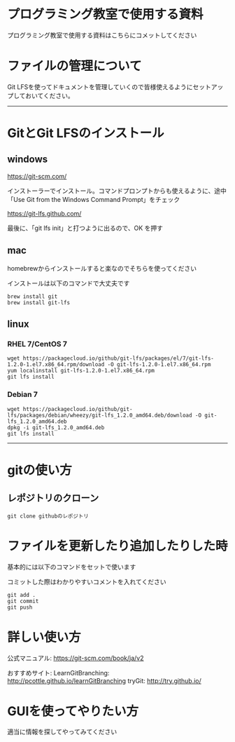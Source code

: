# プログラミング教室で使用する資料

プログラミング教室で使用する資料はこちらにコメットしてください

# ファイルの管理について

Git LFSを使ってドキュメントを管理していくので皆様使えるようにセットアップしておいてください。
***

# GitとGit LFSのインストール

## windows

https://git-scm.com/

インストーラーでインストール。コマンドプロンプトからも使えるように、途中「Use Git from the Windows Command Prompt」をチェック

https://git-lfs.github.com/

最後に、「git lfs init」と打つように出るので、OK を押す


## mac

homebrewからインストールすると楽なのでそちらを使ってください

インストールは以下のコマンドで大丈夫です

```shell:
brew install git
brew install git-lfs
```

## linux
### RHEL 7/CentOS 7
```
wget https://packagecloud.io/github/git-lfs/packages/el/7/git-lfs-1.2.0-1.el7.x86_64.rpm/download -O git-lfs-1.2.0-1.el7.x86_64.rpm
yum localinstall git-lfs-1.2.0-1.el7.x86_64.rpm
git lfs install
```
### Debian 7
```
wget https://packagecloud.io/github/git-lfs/packages/debian/wheezy/git-lfs_1.2.0_amd64.deb/download -O git-lfs_1.2.0_amd64.deb
dpkg -i git-lfs_1.2.0_amd64.deb
git lfs install
```
***
# gitの使い方


## レポジトリのクローン

```
git clone githubのレポジトリ
```

# ファイルを更新したり追加したりした時

基本的には以下のコマンドをセットで使います

コミットした際はわかりやすいコメントを入れてください

```
git add .
git commit
git push
```

# 詳しい使い方
公式マニュアル:
https://git-scm.com/book/ja/v2

おすすめサイト:
LearnGitBranching: http://pcottle.github.io/learnGitBranching
tryGit: http://try.github.io/


# GUIを使ってやりたい方

適当に情報を探してやってみてください
